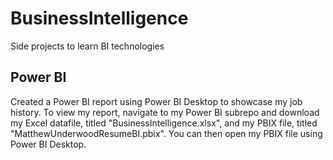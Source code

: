# BusinessIntelligence
Side projects to learn BI technologies

## Power BI
Created a Power BI report using Power BI Desktop to showcase my job history. To view my report, navigate to my Power BI subrepo and download my Excel datafile, titled "BusinessIntelligence.xlsx", and my PBIX file, titled "MatthewUnderwoodResumeBI.pbix". You can then open my PBIX file using Power BI Desktop.
